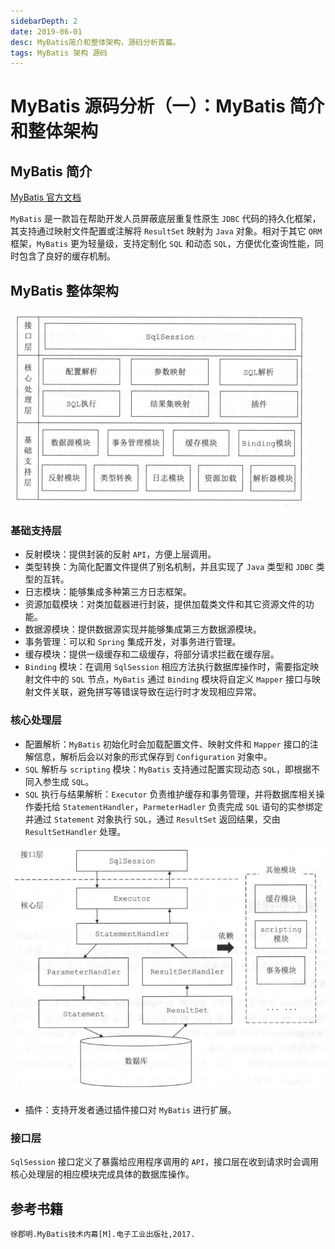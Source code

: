 ```yaml
---
sidebarDepth: 2
date: 2019-06-01
desc: MyBatis简介和整体架构，源码分析首篇。
tags: MyBatis 架构 源码
---
```


# MyBatis 源码分析（一）：MyBatis 简介和整体架构

## MyBatis 简介

[MyBatis 官方文档](http://www.mybatis.org/mybatis-3/zh/index.html)

`MyBatis` 是一款旨在帮助开发人员屏蔽底层重复性原生 `JDBC` 代码的持久化框架，其支持通过映射文件配置或注解将 `ResultSet` 映射为 `Java` 对象。相对于其它 `ORM` 框架，`MyBatis` 更为轻量级，支持定制化 `SQL` 和动态 `SQL`，方便优化查询性能，同时包含了良好的缓存机制。

## MyBatis 整体架构

![MyBatis整体架构](/img/mybatis/MyBatis整体架构.png)

### 基础支持层

- 反射模块：提供封装的反射 `API`，方便上层调用。
- 类型转换：为简化配置文件提供了别名机制，并且实现了 `Java` 类型和 `JDBC` 类型的互转。
- 日志模块：能够集成多种第三方日志框架。
- 资源加载模块：对类加载器进行封装，提供加载类文件和其它资源文件的功能。
- 数据源模块：提供数据源实现并能够集成第三方数据源模块。
- 事务管理：可以和 `Spring` 集成开发，对事务进行管理。
- 缓存模块：提供一级缓存和二级缓存，将部分请求拦截在缓存层。
- `Binding` 模块：在调用 `SqlSession` 相应方法执行数据库操作时，需要指定映射文件中的 `SQL` 节点，`MyBatis` 通过 `Binding` 模块将自定义 `Mapper` 接口与映射文件关联，避免拼写等错误导致在运行时才发现相应异常。

### 核心处理层

- 配置解析：`MyBatis` 初始化时会加载配置文件、映射文件和 `Mapper` 接口的注解信息，解析后会以对象的形式保存到 `Configuration` 对象中。
- `SQL` 解析与 `scripting` 模块：`MyBatis` 支持通过配置实现动态 `SQL`，即根据不同入参生成 `SQL`。
- `SQL` 执行与结果解析：`Executor` 负责维护缓存和事务管理，并将数据库相关操作委托给 `StatementHandler`，`ParmeterHadler` 负责完成 `SQL` 语句的实参绑定并通过 `Statement` 对象执行 `SQL`，通过 `ResultSet` 返回结果，交由 `ResultSetHandler` 处理。

![MyBatis SQL 执行过程](/img/mybatis/MyBatis执行过程.png)

- 插件：支持开发者通过插件接口对 `MyBatis` 进行扩展。

### 接口层

`SqlSession` 接口定义了暴露给应用程序调用的 `API`，接口层在收到请求时会调用核心处理层的相应模块完成具体的数据库操作。

## 参考书籍

`徐郡明.MyBatis技术内幕[M].电子工业出版社,2017.`
